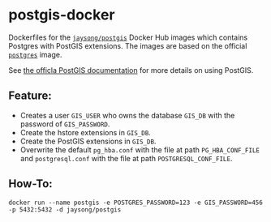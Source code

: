 # postgis-docker

Dockerfiles for the [`jaysong/postgis`](https://hub.docker.com/r/jaysong/postgis/) Docker
Hub images which contains Postgres with PostGIS extensions.
The images are based on the official
[`postgres`](https://registry.hub.docker.com/_/postgres/) image.

See [the officla PostGIS documentation](http://postgis.net/docs) for more details on using
PostGIS.

## Feature:

- Creates a user `GIS_USER` who owns the database `GIS_DB` with the password of
`GIS_PASSWORD`.
- Create the hstore extensions in `GIS_DB`.
- Create the PostGIS extensions in `GIS_DB`.
- Overwrite the default `pg_hba.conf` with the file at path `PG_HBA_CONF_FILE` and
`postgresql.conf` with the file at path `POSTGRESQL_CONF_FILE`.

## How-To:

```
docker run --name postgis -e POSTGRES_PASSWORD=123 -e GIS_PASSWORD=456 -p 5432:5432 -d jaysong/postgis
```
